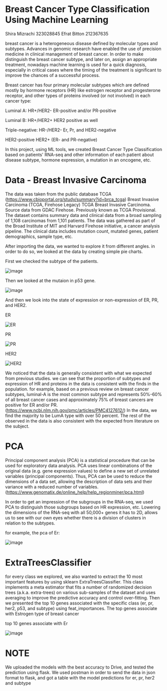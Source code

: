 # Breast Cancer Type Classification Using Machine Learning

Shira Mizrachi 323028845
Efrat Bitton 212367635

breast cancer is a heterogeneous disease defined by molecular types and subtypes. 
Advances in genomic research have enabled the use of precision medicine in clinical management of breast cancer. 
In order to make distinguish the breast cancer subtype, and later on, assign an appropriate treatment, nowadays machine learning is used for a quick diagnosis, especially in critical cases where the timing of the treatment is significant to improve the chances of a successful process.

Breast cancer has four primary molecular subtypes which are defined mostly by hormone receptors (HR) like estrogen receptor and progesterone receptor,
and other types of proteins involved (or not involved) in each cancer type:

Luminal A: HR+/HER2-  ER-positive and/or PR-positive

Luminal B: HR+/HER2+  HER2 positive as well 

Triple-negative: HR-/HER2- Er, Pr, and HER2-negative

HER2-positive HER2+ (ER- and PR-negative)

In this project, using ML tools, we created Breast Cancer Type Classification based on patients' RNA-seq and other information of each patient about disease subtype, hormone expression, a mutation in an oncogene, etc.

# Data - Breast Invasive Carcinoma
The data was taken from the public database TCGA 
(https://www.cbioportal.org/study/summary?id=brca_tcga)
Breast Invasive Carcinoma (TCGA, Firehose Legacy)
TCGA Breast Invasive Carcinoma. Source data from GDAC Firehose. Previously known as TCGA Provisional.
The dataset contains summary data and clinical data from a broad sampling of 1,108 carcinomas from 1,101 patients. 
The data was gathered as part of the Broad Institute of MIT and Harvard Firehose initiative, a cancer analysis pipeline. The clinical data includes mutation count, mutated genes, patient demographics, sample type, etc.



After importing the data, we wanted to explore it from different angles. in order to do so, we looked at the data by creating simple pie charts.


First we checked the subtype of the patients. 

![image](https://user-images.githubusercontent.com/106597465/177398772-f3f95228-4dd2-49fb-a2f4-da976b8186aa.png)

Then we looked at the mutaion in p53 gene.

![image](https://user-images.githubusercontent.com/106597465/177399787-8b658eb8-cd3d-4732-b557-fd384151375e.png)

And then we look into the state of expression or non-expression of ER, PR, and HER2.

ER


![ER](https://user-images.githubusercontent.com/106597465/177400507-8fc238b3-58fe-46a6-b335-c144acbbb56d.png)

PR


![PR](https://user-images.githubusercontent.com/106597465/177400511-20796f91-3e88-4933-b6cf-6b991ddfcadc.png)


HER2

![HER2](https://user-images.githubusercontent.com/106597465/177400517-8d4bebf4-302d-4118-a396-e117d1d24a37.png)


We noticed that the data is generally consistent with what we expected from previous studies. 
we can see that the proportion of subtypes and expression of HR and proteins in the data is consistent with the finds in the population.
for example, based on a previous review on breast cancer subtypes, luminal-A is the most common subtype and represents 50%-60% of all breast cancer cases and approximately 75% of breast cancers are positive for ER and/or PR.
(https://www.ncbi.nlm.nih.gov/pmc/articles/PMC4127612/) 
In the data, we find the majority to be LumA type with over 50 percent. 
The rest of the observed in the data is also consistent with the expected from literature on the subject.

# PCA
Principal component analysis (PCA) is a statistical procedure that can be used for exploratory data analysis. PCA uses linear combinations of the original data (e.g. gene expression values) to define a new set of unrelated variables (principal components). 
Thus, PCA can be used to reduce the dimensions of a data set, allowing the description of data sets and their variance with a reduced number of variables. 
(https://www.genomatix.de/online_help/help_regionminer/pca.html)

In order to get an impression of the subgroups in the RNA-seq, 
we used PCA to distinguish those subgroups based on HR expression, etc. 
Lowering the dimensions of the RNA-seq with all 50,000+ genes it has to 2D, 
allows us to see with our own eyes whether there is a division of clusters in relation to the subtypes.

for example, the pca of Er:

![image](https://user-images.githubusercontent.com/106597465/177407186-dc638e7d-716a-42ba-ba6e-5e29c4dd69c7.png)

# ExtraTreesClassifier
for every class we explored, we also wanted to extract the 10 most important features by using sklearn ExtraTreesClassifier.
This class implements a meta estimator that fits a number of randomized decision trees (a.k.a. extra-trees) on various sub-samples of the dataset and uses averaging to improve the predictive accuracy and control over-fitting.
Then we presented the top 10 genes associated with the specific class (er, pr, her2, p53, and subtype) using feat_importances.
The top genes associate with Estrogen type of breast cancer

top 10 genes associate with Er

![image](https://user-images.githubusercontent.com/106597465/177407677-8985fbaa-f39c-428a-bb32-4c2384621397.png)

# NOTE
We uploaded the models with the best accuracy to Drive, and tested the prediction using flask.
We used postman in order to send the data in json format to flask, and got a table with the model predictions for er, pr, her2 and subtype
